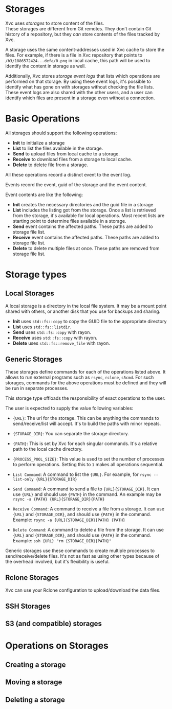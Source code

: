 # Storages

Xvc uses _storages_ to store content of the files.  
These storages are different from Git remotes. 
They don't contain Git history of a repository, but they _can_ store contents of the files tracked by Xvc. 

A storage uses the same content-addresses used in Xvc cache to store the files. 
For example, if there is a file in Xvc repository that points to `/b3/1886572424...defa/0.png` in local cache, this path will be used to identify the content in storage as well. 

Additionally, Xvc stores _storage event logs_ that lists which operations are performed on that storage. 
By using these event logs, it's possible to identify what has gone on with storages without checking the file lists. 
These event logs are also shared with the other users, and a user can identify which files are present in a storage even without a connection. 

# Basic Operations

All storages should support the following operations: 

- **Init** to initialize a storage  
- **List** to list the files available in the storage.
- **Send** to upload files from local cache to a storage.
- **Receive** to download files from a storage to local cache.
- **Delete** to delete file from a storage.

All these operations record a distinct event to the event log. 

Events record the event, guid of the storage and the event content.

Event contents are like the following:

- **Init** creates the necessary directories and the guid file in a storage
- **List** includes the listing got from the storage.
Once a list is retrieved from the storage, it's available for local operations.
Most recent lists are starting point to determine files available in a storage.
- **Send** event contains the affected paths.
These paths are added to storage file list. 
- **Receive** event contains the affected paths. 
These paths are added to storage file list. 
- **Delete** to delete multiple files at once.
These paths are removed from storage file list. 

# Storage types
 
## Local Storages

A local storage is a directory in the local file system. 
It may be a mount point shared with others, or another disk that you use for backups and sharing. 

- **Init** uses `std::fs::copy` to copy the GUID file to the appropriate directory
- **List** uses `std::fs::listdir`.
- **Send** uses `std::fs::copy` with rayon.
- **Receive** uses `std::fs::copy` with rayon.
- **Delete** uses `std::fs::remove_file` with rayon.

## Generic Storages

These storages define commands for each of the operations listed above. 
It allows to run external programs such as `rsync`, `rclone`, `s5cmd`.
For such storages, commands for the above operations must be defined and they will be run in separate processes. 

This storage type offloads the responsibility of exact operations to the user. 

The user is expected to supply the value following variables:

- `{URL}`: The url for the storage. 
This can be anything the commands to send/receive/list will accept. 
It's to build the paths with minor repeats. 
- `{STORAGE_DIR}`: You can separate the storage directory. 
- `{PATH}`: This is set by Xvc for each singular commands. 
It's a relative path to the local cache directory. 
- `{PROCESS_POOL_SIZE}`: This value is used to set the number of processes to perform operations.
Setting this to `1` makes all operations sequential. 

- `List Command`: A command to list the `{URL}`.
For example, for `rsync --list-only {URL}{STORAGE_DIR}` 
- `Send Command`: A command to send a file to `{URL}{STORAGE_DIR}`. 
It can use `{URL}` and should use `{PATH}` in the command. 
An example may be `rsync -a {PATH} {URL}{STORAGE_DIR}{PATH}`
- `Receive Command`: A command to receive a file from a storage. 
It can use `{URL}` and `{STORAGE_DIR}`, and should use `{PATH}` in the command. 
Example: `rsync -a {URL}{STORAGE_DIR}{PATH} {PATH}`
- `Delete Command`: A command to delete a file from the storage. 
It can use `{URL}` and `{STORAGE_DIR}`, and should use `{PATH}` in the command. 
Example: `ssh {URL} "rm {STORAGE_DIR}{PATH}"`

Generic storages use these commands to create multiple processes to send/receive/delete files. 
It's not as fast as using other types because of the overhead involved, but it's flexibility is useful. 

## Rclone Storages

Xvc can use your Rclone configuration to upload/download the data files.

## SSH Storages

## S3 (and compatible) storages

# Operations on Storages 

## Creating a storage

## Moving a storage

## Deleting a storage


